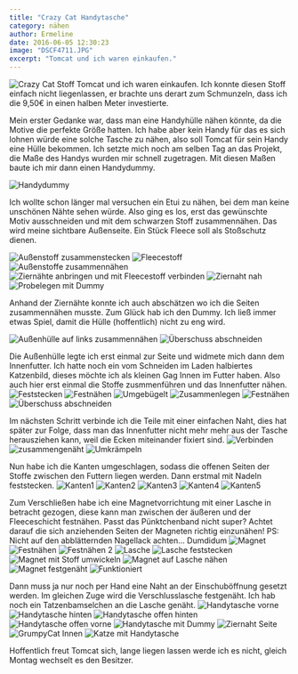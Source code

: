 ```yaml
---
title: "Crazy Cat Handytasche"
category: nähen
author: Ermeline
date: 2016-06-05 12:30:23
image: "DSCF4711.JPG"
excerpt: "Tomcat und ich waren einkaufen."
---
```


![Crazy Cat Stoff](DSCF4669.JPG)
Tomcat und ich waren einkaufen. Ich konnte diesen Stoff einfach nicht liegenlassen, er brachte uns derart zum Schmunzeln, dass ich die 9,50€ in einen halben Meter investierte.

Mein erster Gedanke war, dass man eine Handyhülle nähen könnte, da die Motive die perfekte Größe hatten. Ich habe aber kein Handy für das es sich lohnen würde eine solche Tasche zu nähen, also soll Tomcat für sein Handy eine Hülle bekommen. Ich setzte mich noch am selben Tag an das Projekt, die Maße des Handys wurden mir schnell zugetragen. Mit diesen Maßen baute ich mir dann einen Handydummy.

![Handydummy](DSCF4670.JPG)

Ich wollte schon länger mal versuchen ein Etui zu nähen, bei dem man keine unschönen Nähte sehen würde. Also ging es los, erst das gewünschte Motiv ausschneiden und mit dem schwarzen Stoff zusammennähen. Das wird meine sichtbare Außenseite. Ein Stück Fleece soll als Stoßschutz dienen.

![Außenstoff zusammenstecken](DSCF4672.JPG)
![Fleecestoff](DSCF4676.JPG)
![Außenstoffe zusammennähen](DSCF4677.JPG)
![Ziernähte anbringen und mit Fleecestoff verbinden](DSCF4680.JPG)
![Ziernaht nah](DSCF4681.JPG)
![Probelegen mit Dummy](DSCF4682.JPG)

Anhand der Ziernähte konnte ich auch abschätzen wo ich die Seiten zusammennähen musste. Zum Glück hab ich den Dummy. Ich ließ immer etwas Spiel, damit die Hülle (hoffentlich) nicht zu eng wird.

![Außenhülle auf links zusammennähen](DSCF4683.JPG)
![Überschuss abschneiden](DSCF4685.JPG)

Die Außenhülle legte ich erst einmal zur Seite und widmete mich dann dem Innenfutter. Ich hatte noch ein vom Schneiden im Laden halbiertes Katzenbild, dieses möchte ich als kleinen Gag Innen im Futter haben. Also auch hier erst einmal die Stoffe zusmmenführen und das Innenfutter nähen.
![Feststecken](DSCF4673.JPG)
![Festnähen](DSCF4647.JPG)
![Umgebügelt](DSCF4679.JPG)
![Zusammenlegen](DSCF4686.JPG)
![Festnähen](DSCF4687.JPG)
![Überschuss abschneiden](DSCF4688.JPG)

Im nächsten Schritt verbinde ich die Teile mit einer einfachen Naht, dies hat später zur Folge, dass man das Innenfutter nicht mehr mehr aus der Tasche herausziehen kann, weil die Ecken miteinander fixiert sind.
![Verbinden](DSCF4689.JPG)
![zusammengenäht](DSCF4691.JPG)
![Umkrämpeln](DSCF4692.JPG)


Nun habe ich die Kanten umgeschlagen, sodass die offenen Seiten der Stoffe zwischen den Futtern liegen werden. Dann erstmal mit Nadeln feststecken.
![Kanten1](DSCF4693.JPG)
![Kanten2](DSCF4694.JPG)
![Kanten3](DSCF4695.JPG)
![Kanten4](DSCF4696.JPG)
![Kanten5](DSCF4697.JPG)

Zum Verschließen habe ich eine Magnetvorrichtung mit einer Lasche in betracht gezogen, diese kann man zwischen der äußeren und der Fleeceschicht festnähen. Passt das Pünktchenband nicht super? Achtet darauf die sich anziehenden Seiten der Magneten richtig einzunähen! PS: Nicht auf den abblätternden Nagellack achten... Dumdidum
![Magnet](DSCF4698.JPG)
![Festnähen](DSCF4699.JPG)
![Festnähen 2](DSCF4700.JPG)
![Lasche](DSCF4701.JPG)
![Lasche feststecken](DSCF4702.JPG)
![Magnet mit Stoff umwickeln](DSCF4703.JPG)
![Magnet auf Lasche nähen](DSCF4704.JPG)
![Magnet festgenäht](DSCF4705.JPG)
![Funktioniert](DSCF4706.JPG)

Dann muss ja nur noch per Hand eine Naht an der Einschuböffnung gesetzt werden. Im gleichen Zuge wird die Verschlusslasche festgenäht. Ich hab noch ein Tatzenbamselchen an die Lasche genäht.
![Handytasche vorne](DSCF4711.JPG)
![Handytasche hinten](DSCF4712.JPG)
![Handytasche offen hinten](DSCF4713.JPG)
![Handytasche offen vorne](DSCF4714.JPG)
![Handytasche mit Dummy](DSCF4715.JPG)
![Ziernaht Seite](DSCF4717.JPG)
![GrumpyCat Innen](DSCF4719.JPG)
![Katze mit Handytasche](DSCF4723.JPG)

Hoffentlich freut Tomcat sich, lange liegen lassen werde ich es nicht, gleich Montag wechselt es den Besitzer.

